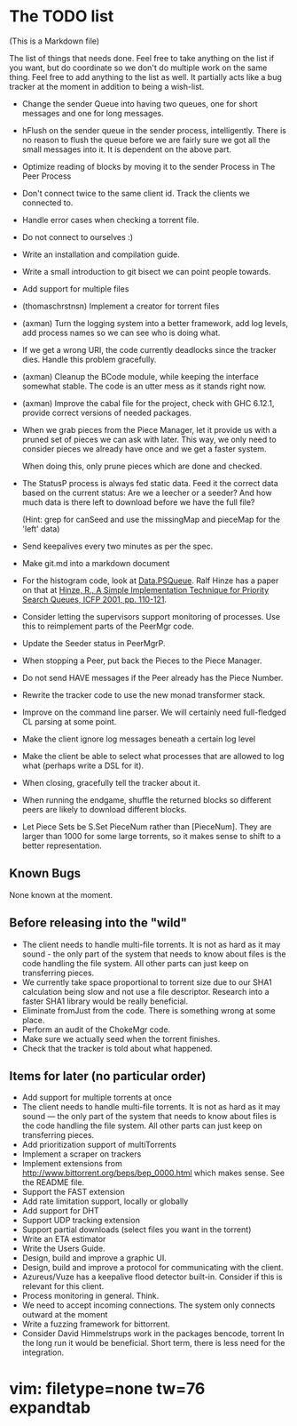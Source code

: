 The TODO list
=============

(This is a Markdown file)

The list of things that needs done. Feel free to take anything on the
list if you want, but do coordinate so we don't do multiple work on
the same thing. Feel free to add anything to the list as well. It
partially acts like a bug tracker at the moment in addition to being a
wish-list.

   - Change the sender Queue into having two queues, one for short
     messages and one for long messages.
   - hFlush on the sender queue in the sender process, intelligently.
     There is no reason to flush the queue before we are fairly sure
     we got all the small messages into it. It is dependent on the
     above part.
   - Optimize reading of blocks by moving it to the sender Process in
     The Peer Process
   - Don't connect twice to the same client id. Track the clients we
     connected to.
   - Handle error cases when checking a torrent file.
   - Do not connect to ourselves :)
   - Write an installation and compilation guide.
   - Write a small introduction to git bisect we can point people towards.
   - Add support for multiple files
   - (thomaschrstnsn) Implement a creator for torrent files
   - (axman) Turn the logging system into a better framework, add log levels,
     add process names so we can see who is doing what.
   - If we get a wrong URI, the code currently deadlocks since the tracker
     dies. Handle this problem gracefully.
   - (axman) Cleanup the BCode module, while keeping the interface somewhat
     stable. The code is an utter mess as it stands right now.
   - (axman) Improve the cabal file for the project, check with GHC 6.12.1,
     provide correct versions of needed packages.
   - When we grab pieces from the Piece Manager, let it provide us with a
     pruned set of pieces we can ask with later. This way, we only need to
     consider pieces we already have once and we get a faster system.

     When doing this, only prune pieces which are done and checked.

   - The StatusP process is always fed static data. Feed it the correct data
     based on the current status: Are we a leecher or a seeder? And how much
     data is there left to download before we have the full file?

     (Hint: grep for canSeed and use the missingMap and pieceMap for the 'left'
      data)
   - Send keepalives every two minutes as per the spec.
   - Make git.md into a markdown document
   - For the histogram code, look at
     [Data.PSQueue](http://hackage.haskell.org/packages/archive/PSQueue/1.1/doc/html/Data-PSQueue.html). Ralf
      Hinze has a paper on that at [Hinze, R., A Simple Implementation
     Technique for Priority Search Queues, ICFP 2001, pp. 110-121](http://citeseer.ist.psu.edu/hinze01simple.html).
   - Consider letting the supervisors support monitoring of processes. Use this to reimplement parts
     of the PeerMgr code.
   - Update the Seeder status in PeerMgrP.
   - When stopping a Peer, put back the Pieces to the Piece Manager.
   - Do not send HAVE messages if the Peer already has the Piece Number.
   - Rewrite the tracker code to use the new monad transformer stack.
   - Improve on the command line parser. We will certainly need full-fledged
     CL parsing at some point.
   - Make the client ignore log messages beneath a certain log level
   - Make the client be able to select what processes that are allowed to
     log what (perhaps write a DSL for it).
   - When closing, gracefully tell the tracker about it.
   - When running the endgame, shuffle the returned blocks so different
     peers are likely to download different blocks.
   - Let Piece Sets be S.Set PieceNum rather than [PieceNum]. They are
     larger than 1000 for some large torrents, so it makes sense to shift to
     a better representation.

Known Bugs
----------

None known at the moment.

Before releasing into the "wild"
--------------------------------

   - The client needs to handle multi-file torrents. It is not as hard as
     it may sound - the only part of the system that needs to know about
     files is the code handling the file system. All other parts can just
     keep on transferring pieces.
   - We currently take space proportional to torrent size due to our SHA1
     calculation being slow and not use a file descriptor. Research into a
     faster SHA1 library would be really beneficial.
   - Eliminate fromJust from the code. There is something wrong at some
     place.
   - Perform an audit of the ChokeMgr code.
   - Make sure we actually seed when the torrent finishes.
   - Check that the tracker is told about what happened.

Items for later (no particular order)
-------------------------------------

   - Add support for multiple torrents at once
   - The client needs to handle multi-file torrents. It is not as hard as
     it may sound — the only part of the system that needs to know about
     files is the code handling the file system. All other parts can just
     keep on transferring pieces.
   - Add prioritization support of multiTorrents
   - Implement a scraper on trackers
   - Implement extensions from http://www.bittorrent.org/beps/bep_0000.html
     which makes sense. See the README file.
   - Support the FAST extension
   - Add rate limitation support, locally or globally
   - Add support for DHT
   - Support UDP tracking extension
   - Support partial downloads (select files you want in the torrent)
   - Write an ETA estimator
   - Write the Users Guide.
   - Design, build and improve a graphic UI.
   - Design, build and improve a protocol for communicating with the client.
   - Azureus/Vuze has a keepalive flood detector built-in. Consider if this
     is relevant for this client.
   - Process monitoring in general. Think.
   - We need to accept incoming connections. The system only connects
     outward at the moment
   - Write a fuzzing framework for bittorrent.
   - Consider David Himmelstrups work in the packages bencode, torrent
     In the long run it would be beneficial. Short term, there is less need
     for the integration.

# vim: filetype=none tw=76 expandtab
